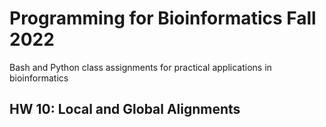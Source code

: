 # Programming for Bioinformatics Fall 2022
Bash and Python class assignments for practical applications in bioinformatics

## HW 10: Local and Global Alignments
